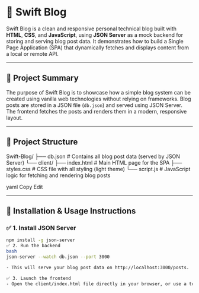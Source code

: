 # 📝 Swift Blog

Swift Blog is a clean and responsive personal technical blog built with **HTML**, **CSS**, and **JavaScript**, using **JSON Server** as a mock backend for storing and serving blog post data. It demonstrates how to build a Single Page Application (SPA) that dynamically fetches and displays content from a local or remote API.

---

## 📌 Project Summary

The purpose of Swift Blog is to showcase how a simple blog system can be created using vanilla web technologies without relying on frameworks. Blog posts are stored in a JSON file (`db.json`) and served using JSON Server. The frontend fetches the posts and renders them in a modern, responsive layout.

---


## 📂 Project Structure

Swift-Blog/
├── db.json # Contains all blog post data (served by JSON Server)
└── client/
├── index.html # Main HTML page for the SPA
├── styles.css # CSS file with all styling (light theme)
└── script.js # JavaScript logic for fetching and rendering blog posts

yaml
Copy
Edit

---

## 🔌 Installation & Usage Instructions

### ✅ 1. Install JSON Server
```bash
npm install -g json-server
✅ 2. Run the backend
bash
json-server --watch db.json --port 3000

- This will serve your blog post data on http://localhost:3000/posts.

✅ 3. Launch the frontend
- Open the client/index.html file directly in your browser, or use a tool like Live Server.
